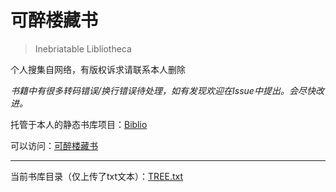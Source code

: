 # 可醉楼藏书

> Inebriatable Libliotheca

个人搜集自网络，有版权诉求请联系本人删除

*书籍中有很多转码错误/换行错误待处理，如有发现欢迎在Issue中提出。会尽快改进。*

托管于本人的静态书库项目：[Biblio](http://biblio.butfly.net/)

可以访问：[可醉楼藏书](https://biblio.butfly.net/?s=https://liblio.butfly.net)

--------

当前书库目录（仅上传了txt文本）：[TREE.txt](TREE.txt)
